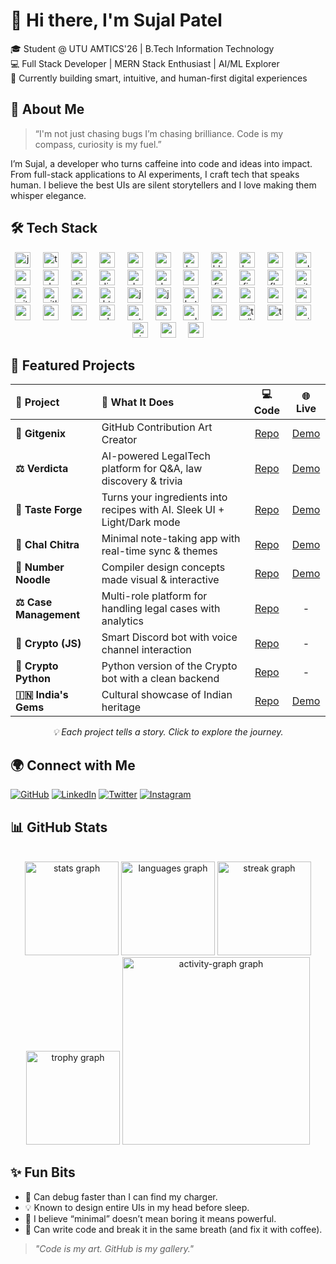 # 👋 Hi there, I'm Sujal Patel

🎓 Student @ UTU AMTICS'26 | B.Tech Information Technology  
💻 Full Stack Developer | MERN Stack Enthusiast | AI/ML Explorer  
🌱 Currently building smart, intuitive, and human-first digital experiences

## 🚀 About Me

> “I'm not just chasing bugs I’m chasing brilliance. Code is my compass, curiosity is my fuel.”

I’m Sujal, a developer who turns caffeine into code and ideas into impact. From full-stack applications to AI experiments, I craft tech that speaks human. I believe the best UIs are silent storytellers and I love making them whisper elegance.

## 🛠️ Tech Stack

<div align="center">
  <img src="https://cdn.jsdelivr.net/gh/devicons/devicon/icons/javascript/javascript-original.svg" height="25" alt="javascript logo"  />
  <img width="12" />
  <img src="https://cdn.jsdelivr.net/gh/devicons/devicon/icons/typescript/typescript-original.svg" height="25" alt="typescript logo"  />
  <img width="12" />
  <img src="https://cdn.jsdelivr.net/gh/devicons/devicon/icons/react/react-original.svg" height="25" alt="react logo"  />
  <img width="12" />
  <img src="https://cdn.simpleicons.org/amazonwebservices/FF9900" height="25" alt="amazonwebservices logo"  />
  <img width="12" />
  <img src="https://cdn.simpleicons.org/android/3DDC84" height="25" alt="android logo"  />
  <img width="12" />
  <img src="https://cdn.jsdelivr.net/gh/devicons/devicon/icons/apple/apple-original.svg" height="25" alt="apple logo"  />
  <img width="12" />
  <img src="https://cdn.jsdelivr.net/gh/devicons/devicon/icons/babel/babel-original.svg" height="25" alt="babel logo"  />
  <img width="12" />
  <img src="https://cdn.jsdelivr.net/gh/devicons/devicon/icons/blender/blender-original.svg" height="25" alt="blender logo"  />
  <img width="12" />
  <img src="https://cdn.jsdelivr.net/gh/devicons/devicon/icons/bootstrap/bootstrap-original.svg" height="25" alt="bootstrap logo"  />
  <img width="12" />
  <img src="https://cdn.jsdelivr.net/gh/devicons/devicon/icons/c/c-original.svg" height="25" alt="c logo"  />
  <img width="12" />
  <img src="https://cdn.jsdelivr.net/gh/devicons/devicon/icons/cplusplus/cplusplus-original.svg" height="25" alt="cplusplus logo"  />
  <img width="12" />
  <img src="https://cdn.jsdelivr.net/gh/devicons/devicon/icons/csharp/csharp-original.svg" height="25" alt="csharp logo"  />
  <img width="12" />
  <img src="https://cdn.jsdelivr.net/gh/devicons/devicon/icons/dart/dart-original.svg" height="25" alt="dart logo"  />
  <img width="12" />
  <img src="https://cdn.jsdelivr.net/gh/devicons/devicon/icons/digitalocean/digitalocean-original.svg" height="25" alt="digitalocean logo"  />
  <img width="12" />
  <img src="https://cdn.jsdelivr.net/gh/devicons/devicon/icons/discordjs/discordjs-original.svg" height="25" alt="discordjs logo"  />
  <img width="12" />
  <img src="https://cdn.jsdelivr.net/gh/devicons/devicon/icons/docker/docker-original.svg" height="25" alt="docker logo"  />
  <img width="12" />
  <img src="https://cdn.jsdelivr.net/gh/devicons/devicon/icons/dot-net/dot-net-original.svg" height="25" alt="dot-net logo"  />
  <img width="12" />
  <img src="https://cdn.jsdelivr.net/gh/devicons/devicon/icons/express/express-original.svg" height="25" alt="express logo"  />
  <img width="12" />
  <img src="https://cdn.jsdelivr.net/gh/devicons/devicon/icons/figma/figma-original.svg" height="25" alt="figma logo"  />
  <img width="12" />
  <img src="https://cdn.jsdelivr.net/gh/devicons/devicon/icons/firebase/firebase-plain.svg" height="25" alt="firebase logo"  />
  <img width="12" />
  <img src="https://cdn.jsdelivr.net/gh/devicons/devicon/icons/flutter/flutter-original.svg" height="25" alt="flutter logo"  />
  <img width="12" />
  <img src="https://cdn.jsdelivr.net/gh/devicons/devicon/icons/git/git-original.svg" height="25" alt="git logo"  />
  <img width="12" />
  <img src="https://cdn.jsdelivr.net/gh/devicons/devicon/icons/github/github-original.svg" height="25" alt="github logo"  />
  <img width="12" />
  <img src="https://cdn.jsdelivr.net/gh/devicons/devicon/icons/gitlab/gitlab-original.svg" height="25" alt="gitlab logo"  />
  <img width="12" />
  <img src="https://cdn.jsdelivr.net/gh/devicons/devicon/icons/googlecloud/googlecloud-original.svg" height="25" alt="googlecloud logo"  />
  <img width="12" />
  <img src="https://cdn.jsdelivr.net/gh/devicons/devicon/icons/html5/html5-original.svg" height="25" alt="html5 logo"  />
  <img width="12" />
  <img src="https://cdn.jsdelivr.net/gh/devicons/devicon/icons/java/java-original.svg" height="25" alt="java logo"  />
  <img width="12" />
  <img src="https://cdn.jsdelivr.net/gh/devicons/devicon/icons/jquery/jquery-original.svg" height="25" alt="jquery logo"  />
  <img width="12" />
  <img src="https://cdn.jsdelivr.net/gh/devicons/devicon/icons/kotlin/kotlin-original.svg" height="25" alt="kotlin logo"  />
  <img width="12" />
  <img src="https://cdn.jsdelivr.net/gh/devicons/devicon/icons/markdown/markdown-original.svg" height="25" alt="markdown logo"  />
  <img width="12" />
  <img src="https://cdn.jsdelivr.net/gh/devicons/devicon/icons/materialui/materialui-original.svg" height="25" alt="materialui logo"  />
  <img width="12" />
  <img src="https://cdn.jsdelivr.net/gh/devicons/devicon/icons/mongodb/mongodb-original.svg" height="25" alt="mongodb logo"  />
  <img width="12" />
  <img src="https://cdn.jsdelivr.net/gh/devicons/devicon/icons/mysql/mysql-original.svg" height="25" alt="mysql logo"  />
  <img width="12" />
  <img src="https://cdn.jsdelivr.net/gh/devicons/devicon/icons/nextjs/nextjs-original.svg" height="25" alt="nextjs logo"  />
  <img width="12" />
  <img src="https://cdn.jsdelivr.net/gh/devicons/devicon/icons/nodejs/nodejs-original.svg" height="25" alt="nodejs logo"  />
  <img width="12" />
  <img src="https://cdn.jsdelivr.net/gh/devicons/devicon/icons/npm/npm-original-wordmark.svg" height="25" alt="npm logo"  />
  <img width="12" />
  <img src="https://cdn.jsdelivr.net/gh/devicons/devicon/icons/php/php-original.svg" height="25" alt="php logo"  />
  <img width="12" />
  <img src="https://cdn.jsdelivr.net/gh/devicons/devicon/icons/python/python-original.svg" height="25" alt="python logo"  />
  <img width="12" />
  <img src="https://cdn.jsdelivr.net/gh/devicons/devicon/icons/sass/sass-original.svg" height="25" alt="sass logo"  />
  <img width="12" />
  <img src="https://cdn.jsdelivr.net/gh/devicons/devicon/icons/solidity/solidity-original.svg" height="25" alt="solidity logo"  />
  <img width="12" />
  <img src="https://cdn.jsdelivr.net/gh/devicons/devicon/icons/swift/swift-original.svg" height="25" alt="swift logo"  />
  <img width="12" />
  <img src="https://cdn.jsdelivr.net/gh/devicons/devicon/icons/tailwindcss/tailwindcss-original-wordmark.svg" height="25" alt="tailwindcss logo"  />
  <img width="12" />
  <img src="https://cdn.jsdelivr.net/gh/devicons/devicon/icons/tensorflow/tensorflow-original.svg" height="25" alt="tensorflow logo"  />
  <img width="12" />
  <img src="https://cdn.jsdelivr.net/gh/devicons/devicon/icons/unity/unity-original.svg" height="25" alt="unity logo"  />
  <img width="12" />
  <img src="https://cdn.jsdelivr.net/gh/devicons/devicon/icons/visualstudio/visualstudio-plain.svg" height="25" alt="visualstudio logo"  />
  <img width="12" />
  <img src="https://cdn.jsdelivr.net/gh/devicons/devicon/icons/vscode/vscode-original.svg" height="25" alt="vscode logo"  />
  <img width="12" />
  <img src="https://cdn.jsdelivr.net/gh/devicons/devicon/icons/vuejs/vuejs-original.svg" height="25" alt="vuejs logo"  />
</div>

###

## 📌 Featured Projects

| 🚀 **Project**         | 📝 **What It Does**                                                     |                       💻 **Code**                        |               🌐 **Live**                |
| :--------------------- | :---------------------------------------------------------------------- | :------------------------------------------------------: | :--------------------------------------: |
| **🎨 Gitgenix**        | GitHub Contribution Art Creator                                         |    [Repo](https://github.com/thesujalpatel/gitgenix)     |   [Demo](https://gitgenix.netlify.app)    |
| **⚖️ Verdicta**        | AI-powered LegalTech platform for Q&A, law discovery & trivia           |    [Repo](https://github.com/thesujalpatel/verdicta)     |   [Demo](https://verdicta.netlify.app)    |
| **🍳 Taste Forge**     | Turns your ingredients into recipes with AI. Sleek UI + Light/Dark mode |   [Repo](https://github.com/thesujalpatel/taste-forge)   |  [Demo](https://taste-forge.netlify.app)  |
| **📝 Chal Chitra**     | Minimal note-taking app with real-time sync & themes                    |   [Repo](https://github.com/thesujalpatel/chal-chitra)   |  [Demo](https://thesujalpatel.github.io/ChalChitra)  |
| **🔢 Number Noodle**   | Compiler design concepts made visual & interactive                      |  [Repo](https://github.com/thesujalpatel/number-noodle)  | [Demo](https://thesujalpatel.github.io/NumberNoodle) |
| **⚖️ Case Management** | Multi-role platform for handling legal cases with analytics             | [Repo](https://github.com/thesujalpatel/case-management) |  - |
| **🤖 Crypto (JS)**     | Smart Discord bot with voice channel interaction                        |    [Repo](https://github.com/thesujalpatel/crypto-js)    |                    -                     |
| **🐍 Crypto Python**   | Python version of the Crypto bot with a clean backend                   |  [Repo](https://github.com/thesujalpatel/crypto-python)  |                    -                     |
| **🇮🇳 India's Gems**    | Cultural showcase of Indian heritage                                    |   [Repo](https://github.com/thesujalpatel/indias-gems)   |  [Demo](https://thesujalpatel.github.io/IndiasHeritageGems)  |

<div align="center">

_💡 Each project tells a story. Click to explore the journey._

</div>

## 🌍 Connect with Me

[![GitHub](https://img.shields.io/badge/GitHub-%2312100E.svg?&style=flat&logo=github&logoColor=white)](https://github.com/thesujalpatel)
[![LinkedIn](https://img.shields.io/badge/LinkedIn-%230077B5.svg?&style=flat&logo=linkedin&logoColor=white)](https://www.linkedin.com/in/thesujalpatel)
[![Twitter](https://img.shields.io/badge/X-%23000000.svg?&style=flat&logo=twitter&logoColor=white)](https://x.com/SujalPatel24)
[![Instagram](https://img.shields.io/badge/Instagram-%23E4405F.svg?&style=flat&logo=instagram&logoColor=white)](https://www.instagram.com/_thesujalpatel_)

## 📊 GitHub Stats

<br clear="both">

<div align="center">
  <img src="https://github-readme-stats.vercel.app/api?username=thesujalpatel&hide_title=true&hide_rank=false&show_icons=true&include_all_commits=true&count_private=true&disable_animations=false&theme=codeSTACKr&locale=en&hide_border=true&order=1" height="150" alt="stats graph"  />
  <img src="https://github-readme-stats.vercel.app/api/top-langs?username=thesujalpatel&locale=en&hide_title=true&layout=compact&card_width=320&langs_count=5&theme=codeSTACKr&hide_border=true&order=2" height="150" alt="languages graph"  />
  <img src="https://streak-stats.demolab.com?user=thesujalpatel&locale=en&mode=daily&theme=codeSTACKr&hide_border=true&border_radius=5&order=3" height="150" alt="streak graph"  />
  <img src="https://github-profile-trophy.vercel.app?username=thesujalpatel&theme=onestar&column=-1&row=1&margin-w=8&margin-h=8&no-bg=false&no-frame=true&order=4" height="150" alt="trophy graph"  />
  <img src="https://github-readme-activity-graph.vercel.app/graph?username=thesujalpatel&radius=16&theme=merko&area=true&order=5&hide_border=true&hide_title=true" height="300" alt="activity-graph graph"  />
</div>

###

## ✨ Fun Bits

- 🚀 Can debug faster than I can find my charger.
- 💡 Known to design entire UIs in my head before sleep.
- 🎨 I believe “minimal” doesn’t mean boring it means powerful.
- 🧠 Can write code and break it in the same breath (and fix it with coffee).

> _"Code is my art. GitHub is my gallery."_
